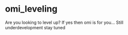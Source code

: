 # omi_leveling
Are you looking to level up?
If yes then omi is for you...
Still underdevelopment stay tuned 

